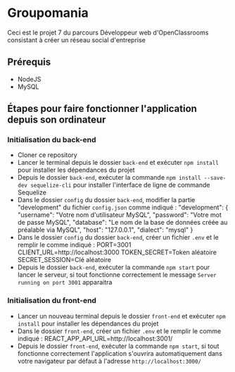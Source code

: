 # Groupomania #

Ceci est le projet 7 du parcours Développeur web d'OpenClassrooms consistant à créer un réseau social d'entreprise

## Prérequis ##

- NodeJS
- MySQL

## Étapes pour faire fonctionner l'application depuis son ordinateur ##

### Initialisation du back-end ###

- Cloner ce repository
- Lancer le terminal depuis le dossier `back-end` et exécuter `npm install` pour installer les dépendances du projet 
- Depuis le dossier `back-end`, exécuter la commande `npm install --save-dev sequelize-cli` pour installer l'interface de ligne de commande Sequelize
- Dans le dossier `config` du dossier `back-end`, modifier la partie "development" du fichier `config.json` comme indiqué :
"development": {
    "username": "Votre nom d'utilisateur MySQL",
    "password": "Votre mot de passe MySQL",
    "database": "Le nom de la base de données créée au préalable via MySQL",
    "host": "127.0.0.1",
    "dialect": "mysql"
  }
- Dans le dossier `config` du dossier `back-end`, créer un fichier `.env` et le remplir le comme indiqué :
PORT=3001
CLIENT_URL=http://localhost:3000
TOKEN_SECRET=Token aléatoire
SECRET_SESSION=Clé aléatoire
- Depuis le dossier `back-end`, exécuter la commande `npm start` pour lancer le serveur, si tout fonctionne correctement le message `Server running on port 3001` apparaitra

### Initialisation du front-end ###

- Lancer un nouveau terminal depuis le dossier `front-end` et exécuter `npm install` pour installer les dépendances du projet 
- Dans le dossier `front-end`, créer un fichier `.env` et le remplir le comme indiqué :
REACT_APP_API_URL=http://localhost:3001/
- Depuis le dossier `front-end`, exécuter la commande `npm start`, si tout fonctionne correctement l'application s'ouvrira automatiquement dans votre navigateur par défaut à l'adresse `http://localhost:3000/`
